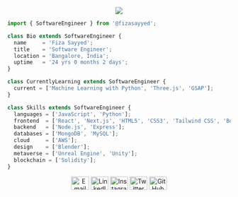 <p align="center">
  <img src="https://ibb.co/ZzZ8v4Mp" />
</p>

```js
import { SoftwareEngineer } from '@fizasayyed';

class Bio extends SoftwareEngineer {
  name     = 'Fiza Sayyed';
  title    = 'Software Engineer';
  location = 'Bangalore, India';
  uptime   = '24 yrs 0 months 2 days';
}

class CurrentlyLearning extends SoftwareEngineer {
  current = ['Machine Learning with Python', 'Three.js', 'GSAP'];
}

class Skills extends SoftwareEngineer {
  languages = ['JavaScript', 'Python'];
  frontend  = ['React', 'Next.js', 'HTML5', 'CSS3', 'Tailwind CSS', 'Bootstrap', 'GSAP', 'Three.js'];
  backend   = ['Node.js', 'Express'];
  databases = ['MongoDB', 'MySQL'];
  cloud     = ['AWS'];
  design    = ['Blender'];
  metaverse = ['Unreal Engine', 'Unity'];
  blockchain = ['Solidity'];
}

```
<p align="center">
<a href="mailto:fizasayyed.se@gmail.com"><img src="https://github.com/simple-icons/simple-icons/blob/develop/icons/gmail.svg" alt="Email" height="30" width="40" /></a>
<a href="https://linkedin.com/in/fizasayyed7" target="_blank"><img src="https://raw.githubusercontent.com/rahuldkjain/github-profile-readme-generator/master/src/images/icons/Social/linked-in-alt.svg" alt="LinkedIn" height="30" width="40" /></a>
<a href="https://instagram.com/_fiza.sayyed_" target="_blank"><img src="https://raw.githubusercontent.com/rahuldkjain/github-profile-readme-generator/master/src/images/icons/Social/instagram.svg" alt="Instagram" height="30" width="40" /></a>
<a href="https://twitter.com/fizasayyed7" target="_blank"><img src="https://raw.githubusercontent.com/rahuldkjain/github-profile-readme-generator/master/src/images/icons/Social/twitter.svg" alt="Twitter" height="30" width="40" /></a>
<a href="https://github.com/fizasayyed" target="_blank"><img src="https://raw.githubusercontent.com/rahuldkjain/github-profile-readme-generator/master/src/images/icons/Social/github.svg" alt="GitHub" height="30" width="40" /></a>
</p>

